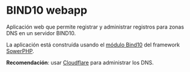 BIND10 webapp
=============

Aplicación web que permite registrar y administrar registros para zonas DNS en un servidor BIND10.

La aplicación está construída usando el [módulo Bind10](https://github.com/SowerPHP/Bind10) del framework [SowerPHP](http://sowerphp.org).

**Recomendación**: usar [Cloudflare](https://www.cloudflare.com) para administrar los DNS.
